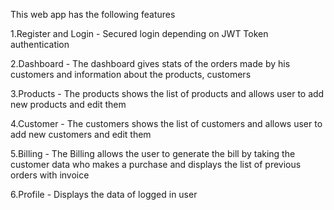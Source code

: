 This web app has the following features

1.Register and Login - Secured login depending on JWT Token authentication

2.Dashboard - The dashboard gives stats of the orders made by his customers and information about the products, customers

3.Products - The products shows the list of products and allows user to add new products and edit them

4.Customer - The customers shows the list of customers and allows user to add new customers and edit them

5.Billing - The Billing allows the user to generate the bill by taking the customer data who makes a purchase and displays the list of previous orders with invoice

6.Profile - Displays the data of logged in user
